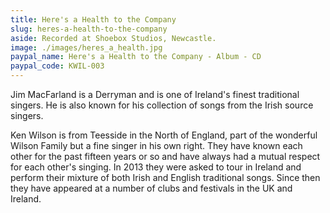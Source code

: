 ```yaml
---
title: Here's a Health to the Company
slug: heres-a-health-to-the-company
aside: Recorded at Shoebox Studios, Newcastle.
image: ./images/heres_a_health.jpg
paypal_name: Here's a Health to the Company - Album - CD
paypal_code: KWIL-003
---
```

Jim MacFarland is a Derryman and is one of Ireland's finest traditional singers.
He is also known for his collection of songs from the Irish source singers.

Ken Wilson is from Teesside in the North of England, part of the wonderful Wilson
Family but a fine singer in his own right. They have known each other for the past
fifteen years or so and have always had a mutual respect for each other's singing.
In 2013 they were asked to tour in Ireland and perform their mixture of both Irish
and English traditional songs. Since then they have appeared at a number of clubs
and festivals in the UK and Ireland.
